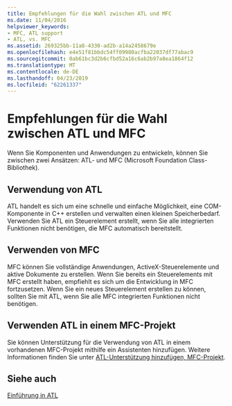 ```yaml
---
title: Empfehlungen für die Wahl zwischen ATL und MFC
ms.date: 11/04/2016
helpviewer_keywords:
- MFC, ATL support
- ATL, vs. MFC
ms.assetid: 269325bb-11a8-4330-ad2b-a14a2458679e
ms.openlocfilehash: e4e51f81bbdc54ff09980acfba22037df77abac9
ms.sourcegitcommit: 0ab61bc3d2b6cfbd52a16c6ab2b97a8ea1864f12
ms.translationtype: MT
ms.contentlocale: de-DE
ms.lasthandoff: 04/23/2019
ms.locfileid: "62261337"
---
```

# <a name="recommendations-for-choosing-between-atl-and-mfc"></a>Empfehlungen für die Wahl zwischen ATL und MFC

Wenn Sie Komponenten und Anwendungen zu entwickeln, können Sie zwischen zwei Ansätzen: ATL- und MFC (Microsoft Foundation Class-Bibliothek).

## <a name="using-atl"></a>Verwendung von ATL

ATL handelt es sich um eine schnelle und einfache Möglichkeit, eine COM-Komponente in C++ erstellen und verwalten einen kleinen Speicherbedarf. Verwenden Sie ATL ein Steuerelement erstellt, wenn Sie alle integrierten Funktionen nicht benötigen, die MFC automatisch bereitstellt.

## <a name="using-mfc"></a>Verwenden von MFC

MFC können Sie vollständige Anwendungen, ActiveX-Steuerelemente und aktive Dokumente zu erstellen. Wenn Sie bereits ein Steuerelements mit MFC erstellt haben, empfiehlt es sich um die Entwicklung in MFC fortzusetzen. Wenn Sie ein neues Steuerelement erstellen zu können, sollten Sie mit ATL, wenn Sie alle MFC integrierten Funktionen nicht benötigen.

## <a name="using-atl-in-an-mfc-project"></a>Verwenden ATL in einem MFC-Projekt

Sie können Unterstützung für die Verwendung von ATL in einem vorhandenen MFC-Projekt mithilfe ein Assistenten hinzufügen. Weitere Informationen finden Sie unter [ATL-Unterstützung hinzufügen, MFC-Projekt](../mfc/reference/adding-atl-support-to-your-mfc-project.md).

## <a name="see-also"></a>Siehe auch

[Einführung in ATL](../atl/introduction-to-atl.md)
